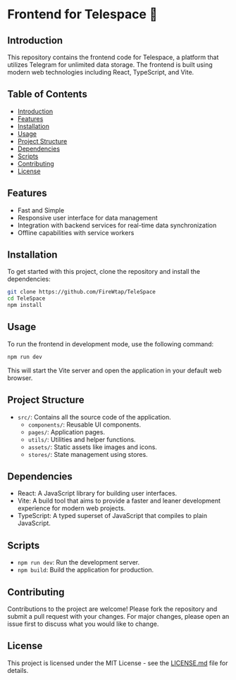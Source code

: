 # Frontend for Telespace 🚀

## Introduction

This repository contains the frontend code for Telespace, a platform that utilizes Telegram for unlimited data storage. The frontend is built using modern web technologies including React, TypeScript, and Vite.

## Table of Contents

- [Introduction](#introduction)
- [Features](#features)
- [Installation](#installation)
- [Usage](#usage)
- [Project Structure](#project-structure)
- [Dependencies](#dependencies)
- [Scripts](#scripts)
- [Contributing](#contributing)
- [License](#license)

## Features

- Fast and Simple
- Responsive user interface for data management
- Integration with backend services for real-time data synchronization
- Offline capabilities with service workers

## Installation

To get started with this project, clone the repository and install the dependencies:

```bash
git clone https://github.com/FireWtap/TeleSpace
cd TeleSpace
npm install
```

## Usage

To run the frontend in development mode, use the following command:

```bash
npm run dev
```

This will start the Vite server and open the application in your default web browser.

## Project Structure

- `src/`: Contains all the source code of the application.
  - `components/`: Reusable UI components.
  - `pages/`: Application pages.
  - `utils/`: Utilities and helper functions.
  - `assets/`: Static assets like images and icons.
  - `stores/`: State management using stores.

## Dependencies

- React: A JavaScript library for building user interfaces.
- Vite: A build tool that aims to provide a faster and leaner development experience for modern web projects.
- TypeScript: A typed superset of JavaScript that compiles to plain JavaScript.

## Scripts

- `npm run dev`: Run the development server.
- `npm build`: Build the application for production.

## Contributing

Contributions to the project are welcome! Please fork the repository and submit a pull request with your changes. For major changes, please open an issue first to discuss what you would like to change.

## License

This project is licensed under the MIT License - see the [LICENSE.md](LICENSE.md) file for details.
